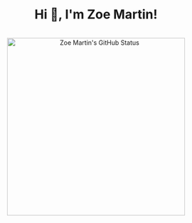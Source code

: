 <div align="center">
    <h1 >Hi 👋, I'm Zoe Martin!</h1>
</div>
<br>
<div align="center">
    <img src="https://github-readme-stats.vercel.app/api?username=zoemartin01&show_icons=true&theme=radical&count_private=true" width = 400 alt="Zoe Martin's GitHub Status">
</div>
